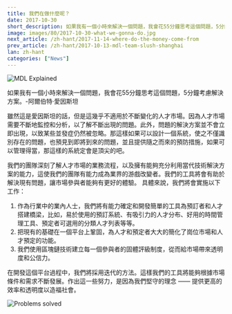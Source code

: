 ```yaml
---
title: 我們在做什麼呢？
date: 2017-10-30
short_description: 如果我有一個小時來解決一個問題，我會花55分鐘思考這個問題，5分鐘考慮解決方案。-阿爾伯特·愛因斯坦
image: images/80/2017-10-30-what-we-gonna-do.jpg
next_article: /zh-hant/2017-11-14-where-do-the-money-come-from
prev_article: /zh-hant/2017-10-13-mdl-team-slush-shanghai
lan: zh-hant
categories: ["News"]
---
```


![MDL Explained](https://gateway.ipfs.io/ipfs/QmVqUgtsLLuUmLfEJSpejr36LFmSpnGsBLVKVj28tCkege/MDL%20Explained.jpg)

如果我有一個小時來解決一個問題，我會花55分鐘思考這個問題，5分鐘考慮解決方案。-阿爾伯特·愛因斯坦

雖然這是愛因斯坦的話，但是這幾乎不適用於不斷變化的人才市場。因為人才市場需要不斷地監控和分析，以了解不斷出現的問題。此外，問題的解決方案並不會立即出現，以致某些並發症仍然被忽略。那這樣如果可以設計一個系統，使之不僅識別存在的問題，也預見到即將到來的問題，並且提供隨之而來的預防措施，如果可以管理得當，那這樣的系統定會是頂尖的吧。

我們的團隊深刻了解人才市場的業務流程，以及擁有能夠充分利用當代技術解決方案的能力，這使我們的團隊有能力成為業界的游戲改變者。我們的工具將會有助於解決現有問題，讓市場參與者能夠有更好的體驗。
具體來說，我們將會實施以下工作：

1. 作為行業中的業內人士，我們將有能力確定和開發簡單的工具為預訂者和人才搭建橋梁，比如，易於使用的預訂系統、有吸引力的人才分布、好用的時間管理工具、預定者可選用的分類人才列表等等。
2. 把現有的基礎在一個平台上鞏固，為人才和預定者大大的簡化了崗位市場和人才預定的功能。
3. 我們使用區塊鏈技術建立每一個參與者的固體評級制度，從而給市場帶來透明度和公信力。

在開發這個平台過程中，我們將採用迭代的方法。這樣我們的工具將能夠根據市場條件和需求不斷發展。作出這一些努力，是因為我們堅守的理念 —— 提供更高的效率和透明度以造福社會。

![Problems solved](https://gateway.ipfs.io/ipfs/Qmes4y4RJ2LQot6i3sYoc2QDyhxs4RqHEMHVQBEfjs8V5q/Market%20problems%20solved.jpg)
